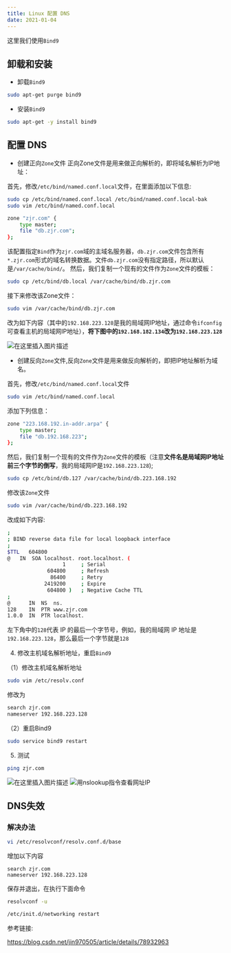 ```yaml
---
title: Linux 配置 DNS
date: 2021-01-04
---
```


这里我们使用`Bind9`

## 卸载和安装

+ 卸载`Bind9`
```sh
sudo apt-get purge bind9
```

+ 安装`Bind9`

```sh
sudo apt-get -y install bind9
```

## 配置 DNS

+ 创建正向`Zone`文件
正向Zone文件是用来做正向解析的，即将域名解析为IP地址：

首先，修改`/etc/bind/named.conf.local`文件，在里面添加以下信息:

```sh
sudo cp /etc/bind/named.conf.local /etc/bind/named.conf.local-bak
sudo vim /etc/bind/named.conf.local
```

```sh
zone "zjr.com" {
    type master;
    file "db.zjr.com";
};
```
该配置指定`Bind`作为`zjr.com`域的主域名服务器，`db.zjr.com`文件包含所有`*.zjr.com`形式的域名转换数据。文件`db.zjr.com`没有指定路径，所以默认是`/var/cache/bind/`。
然后，我们复制一个现有的文件作为`Zone`文件的模板：

```sh
sudo cp /etc/bind/db.local /var/cache/bind/db.zjr.com
```
接下来修改该Zone文件：

```sh
sudo vim /var/cache/bind/db.zjr.com
```
改为如下内容（其中的`192.168.223.128`是我的局域网IP地址，通过命令`ifconfig`可查看主机的局域网IP地址），**将下图中的`192.168.182.134`改为`192.168.223.128`**

![在这里插入图片描述](https://img-blog.csdnimg.cn/20191021163753146.png?x-oss-process=image/watermark,type_ZmFuZ3poZW5naGVpdGk,shadow_10,text_aHR0cHM6Ly9ibG9nLmNzZG4ubmV0L3FxXzQxNDk1MzQw,size_16,color_FFFFFF,t_70)

+ 创建反向`Zone`文件,反向`Zone`文件是用来做反向解析的，即把IP地址解析为域名。

首先，修改`/etc/bind/named.conf.local`文件

```sh
sudo vim /etc/bind/named.conf.local
```

添加下列信息：

```sh
zone "223.168.192.in-addr.arpa" {
    type master;
    file "db.192.168.223";
};
```
然后，我们复制一个现有的文件作为`Zone`文件的模板（注意**文件名是局域网IP地址前三个字节的倒写**，我的局域网IP是`192.168.223.128`);

```sh
sudo cp /etc/bind/db.127 /var/cache/bind/db.223.168.192
```
修改该`Zone`文件

```sh
sudo vim /var/cache/bind/db.223.168.192
```
改成如下内容:

```sh
;
; BIND reverse data file for local loopback interface
;
$TTL   604800
@   IN  SOA localhost. root.localhost. (
                  1     ; Serial
             604800     ; Refresh
              86400     ; Retry
            2419200     ; Expire
             604800 )   ; Negative Cache TTL
;
@      IN  NS  ns.
128    IN  PTR www.zjr.com
1.0.0  IN  PTR localhost.
```
左下角中的`128`代表 IP 的最后一个字节号，例如，我的局域网 IP 地址是`192.168.223.128`，那么最后一个字节就是`128`

4. 修改主机域名解析地址，重启`Bind9`

（1）修改主机域名解析地址

```sh
sudo vim /etc/resolv.conf
```
修改为
```sh
search zjr.com
nameserver 192.168.223.128
```
（2）重启Bind9

```sh
sudo service bind9 restart
```

5. 测试

```sh
ping zjr.com
```
![在这里插入图片描述](https://img-blog.csdnimg.cn/20191021164536638.png)
![用**nslookup指令查看网址IP**](https://img-blog.csdnimg.cn/20191021164656891.png)


## DNS失效
### 解决办法

```sh
vi /etc/resolvconf/resolv.conf.d/base
```
增加以下内容
```
search zjr.com
nameserver 192.168.223.128
```
保存并退出，在执行下面命令
```sh
resolvconf -u

/etc/init.d/networking restart
```



参考链接: 

<https://blog.csdn.net/jin970505/article/details/78932963>
